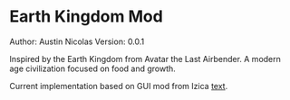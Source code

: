 # Earth Kingdom Mod

Author: Austin Nicolas
Version: 0.0.1

Inspired by the Earth Kingdom from Avatar the Last Airbender. A modern age civilization focused on food and growth.

Current implementation based on GUI mod from Izica [text](https://forums.civfanatics.com/resources/content-modding-tools-with-gui.32139/).